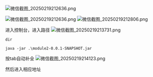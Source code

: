 ![微信截图_20250219212636.png](https://cdn.jsdelivr.net/gh/hoo01/image_auto/%E5%BE%AE%E4%BF%A1%E6%88%AA%E5%9B%BE_20250219212636.png)

![微信截图_20250219212636.png](https://cdn.jsdelivr.net/gh/hoo01/image_auto/%E5%BE%AE%E4%BF%A1%E6%88%AA%E5%9B%BE_20250219212636.png)
![微信截图_20250219212806.png](https://cdn.jsdelivr.net/gh/hoo01/image_auto/%E5%BE%AE%E4%BF%A1%E6%88%AA%E5%9B%BE_20250219212806.png)

进入控制台，进入路径
![微信截图_20250219213731.png](https://cdn.jsdelivr.net/gh/hoo01/image_auto/%E5%BE%AE%E4%BF%A1%E6%88%AA%E5%9B%BE_20250219213731.png)

`dir`

`java -jar .\module2-0.0.1-SNAPSHOT.jar`

按tab自动补全
![微信截图_20250219214123.png](https://cdn.jsdelivr.net/gh/hoo01/image_auto/%E5%BE%AE%E4%BF%A1%E6%88%AA%E5%9B%BE_20250219214123.png)

然后进入相应地址